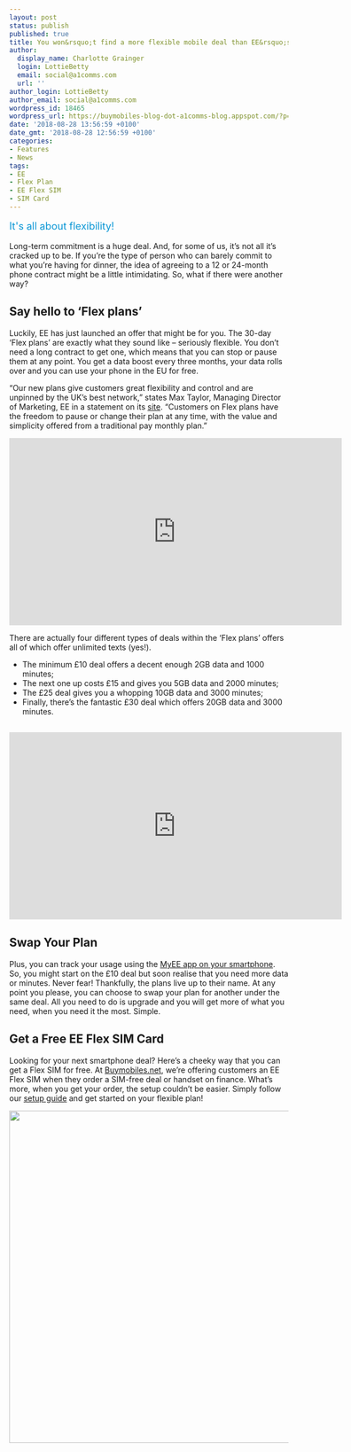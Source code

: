 ```yaml
---
layout: post
status: publish
published: true
title: You won&rsquo;t find a more flexible mobile deal than EE&rsquo;s new Flex plans
author:
  display_name: Charlotte Grainger
  login: LottieBetty
  email: social@a1comms.com
  url: ''
author_login: LottieBetty
author_email: social@a1comms.com
wordpress_id: 18465
wordpress_url: https://buymobiles-blog-dot-a1comms-blog.appspot.com/?p=18465
date: '2018-08-28 13:56:59 +0100'
date_gmt: '2018-08-28 12:56:59 +0100'
categories:
- Features
- News
tags:
- EE
- Flex Plan
- EE Flex SIM
- SIM Card
---
```

<p><span class="postStandFirst" style="color: #0896d5; line-height: 26px; font-size: 18px;">It's all about flexibility!</span></p>
<p>Long-term commitment is a huge deal. And, for some of us, it&rsquo;s not all it&rsquo;s cracked up to be. If you&rsquo;re the type of person who can barely commit to what you&rsquo;re having for dinner, the idea of agreeing to a 12 or 24-month phone contract might be a little intimidating. So, what if there were another way?</p>
<h2>Say hello to &lsquo;Flex plans&rsquo;</h2>
<p>Luckily, EE has just launched an offer that might be for you. The 30-day &lsquo;Flex plans&rsquo; are exactly what they sound like &ndash;&nbsp;seriously flexible. You don&rsquo;t need a long contract to get one, which means that you can stop or pause them at any point. You get a data boost every three months, your data rolls over and you can use your phone in the EU for free.</p>
<p>&ldquo;Our new plans give customers great flexibility and control and are unpinned by the UK&rsquo;s best network,&rdquo; states Max Taylor, Managing Director of Marketing, EE in a statement on its <a href="http://newsroom.ee.co.uk/ee-launches-new-flex-plans-offering-the-flexibility-of-pay-as-you-go-with-the-ease-of-pay-monthly/" target="_blank" rel="noopener">site</a>. &ldquo;Customers on Flex plans have the freedom to pause or change their plan at any time, with the value and simplicity offered from a traditional pay monthly plan.&rdquo;</p>
<p><iframe src="https://www.youtube.com/embed/0S_5loXdq_0" width="600" height="338" frameborder="0" allowfullscreen="allowfullscreen"><span data-mce-type="bookmark" style="display: inline-block; width: 0px; overflow: hidden; line-height: 0;" class="mce_SELRES_start">﻿</span></iframe></p>
<p>There are actually four different types of deals within the &lsquo;Flex plans&rsquo; offers all of which offer unlimited texts (yes!).</p>
<ul>
<li>The minimum &pound;10 deal offers a decent enough 2GB data and 1000 minutes;</li>
<li>The next one up costs &pound;15 and gives you 5GB data and 2000 minutes;</li>
<li>The &pound;25 deal gives you a whopping 10GB data and 3000 minutes;</li>
<li>Finally, there&rsquo;s the fantastic &pound;30 deal which offers 20GB data and 3000 minutes.</li>
</ul>
<h2><iframe src="https://www.youtube.com/embed/58b4WNsIp6Y" width="600" height="338" frameborder="0" allowfullscreen="allowfullscreen"></iframe></h2>
<h2>Swap Your Plan</h2>
<p>Plus, you can track your usage using the <a href="https://blog.buymobiles.net/features/5-reasons-everyone-should-download-my-ee-app" target="_blank" rel="noopener">MyEE app on your smartphone</a>. So, you might start on the &pound;10 deal but soon realise that you need more data or minutes. Never fear! Thankfully, the plans live up to their name. At any point you please, you can choose to swap your plan for another under the same deal. All you need to do is upgrade and you will get more of what you need, when you need it the most. Simple.</p>
<h2>Get a Free EE Flex SIM Card</h2>
<p>Looking for your next smartphone deal? Here&rsquo;s a cheeky way that you can get a Flex SIM for free. At <a href="https://www.buymobiles.net/" target="_blank" rel="noopener">Buymobiles.net</a>, we&rsquo;re offering customers an EE Flex SIM when they order a SIM-free deal or handset on finance. What&rsquo;s more, when you get your order, the setup couldn&rsquo;t be easier. Simply follow our <a href="http://www.buymobiles.net/ee-flex-plans" target="_blank" rel="noopener">setup guide</a> and get started on your flexible plan!</p>
<p><a href="https://www.buymobiles.net/mobile-phone-finance" target="_blank" rel="noopener"><img class="aligncenter wp-image-18470 size-full" src="https://lh3.googleusercontent.com/tlZqEM_vEiOs1FQlU9SnYQO4RGZNevLq3oR4KRdmZJ24XZzNcvncmvKxCz2iTGcARvBrOi4sQFyDDXNsEYQkBfs=s0" alt="" width="600" height="600" /></a></p>
